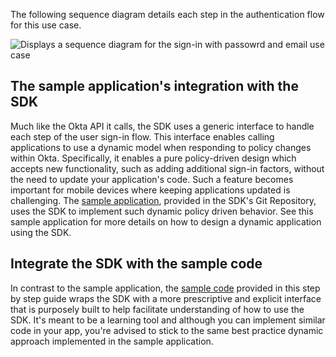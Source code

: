 The following sequence diagram details each step in the authentication flow for this use case.

<div class="common-image-format">

![Displays a sequence diagram for the sign-in with passowrd and email use case](/img/oie-embedded-sdk/oie-embedded-sdk-use-case-swift-sign-in-pwd-email.png)

</div>

## The sample application's integration with the SDK

Much like the Okta API it calls, the SDK uses a generic interface to handle
each step of the user sign-in flow. This interface enables calling applications
to use a dynamic model when responding to policy changes within Okta. Specifically,
it enables a pure policy-driven design which accepts new functionality,
such as adding additional sign-in factors, without the need to update your
application's code. Such a feature becomes important for mobile devices where
keeping applications updated is challenging. The
[sample application](/docs/guides/oie-embedded-sdk-run-sample/ios/main/),
provided in the SDK's Git Repository, uses the SDK to implement such dynamic policy
driven behavior. See this sample application for more details on how to design
a dynamic application using the SDK.

## Integrate the SDK with the sample code

In contrast to the sample application, the
[sample code](https://github.com/okta/okta-idx-swift/tree/master/Samples/Signin%20Samples)
provided in this step by step guide wraps the SDK with a more prescriptive and explicit interface
that is purposely built to help facilitate understanding of how to use the SDK.
It's meant to be a learning tool and although you can implement similar code in your
app, you're advised to stick to the same best practice dynamic approach implemented
in the sample application.
